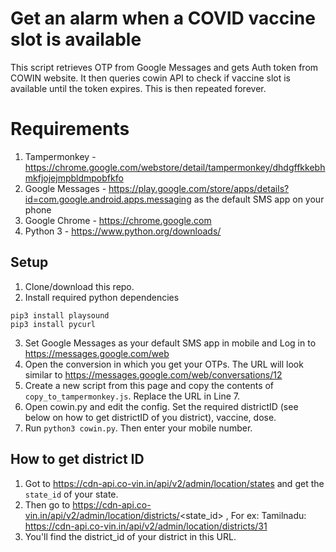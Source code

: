 # Get an alarm when a COVID vaccine slot is available

This script retrieves OTP from Google Messages and gets Auth token from COWIN website. It then queries cowin API to check if vaccine slot is available until the token expires. This is then repeated forever.

# Requirements
1. Tampermonkey - https://chrome.google.com/webstore/detail/tampermonkey/dhdgffkkebhmkfjojejmpbldmpobfkfo
2. Google Messages - https://play.google.com/store/apps/details?id=com.google.android.apps.messaging as the default SMS app on your phone
3. Google Chrome - https://chrome.google.com
4. Python 3 - https://www.python.org/downloads/

## Setup

1. Clone/download this repo.
2. Install required python dependencies
```
pip3 install playsound
pip3 install pycurl
```
3. Set Google Messages as your default SMS app in mobile and Log in to https://messages.google.com/web 
4. Open the conversion in which you get your OTPs. The URL will look similar to https://messages.google.com/web/conversations/12 
5. Create a new script from this page and copy the contents of `copy_to_tampermonkey.js`. Replace the URL in Line 7.
6. Open cowin.py and edit the config. Set the required districtID (see below on how to get districtID of you district), vaccine, dose. 
7. Run `python3 cowin.py`. Then enter your mobile number.


## How to get district ID
1. Got to https://cdn-api.co-vin.in/api/v2/admin/location/states and get the `state_id` of your state.
2. Then go to https://cdn-api.co-vin.in/api/v2/admin/location/districts/<state_id> , For ex: Tamilnadu: https://cdn-api.co-vin.in/api/v2/admin/location/districts/31
3. You'll find the district_id of your district in this URL.

